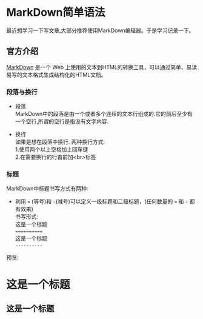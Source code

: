 # MarkDown简单语法

  最近想学习一下写文章,大部分推荐使用MarkDown编辑器。于是学习记录一下。 
## 官方介绍  
  [MarkDown](http://www.markdown.cn/) 是一个 Web 上使用的文本到HTML的转换工具，可以通过简单、易读易写的文本格式生成结构化的HTML文档。  
  
### 段落与换行 ###
  * 段落  
  MarkDown中的段落是由一个或者多个连续的文本行组成的.它的前后至少有一个空行,所谓的空行是指没有文字内容.
  
  * 换行  
   如果是想在段落中换行. 两种换行方式:  
    1.使用两个以上空格加上回车键  
    2.在需要换行的行首前加\<br>标签
    
### 标题 ###  
  MarkDown中标题书写方式有两种:  
   * 利用 `=` (等号)和 `-`(减号)可以定义一级标题和二级标题，(任何数量的 `=` 和 `-` 都有效果)  
   书写形式:   
           这是一个标题       
           `==========`     
           这是一个标题  
           `----------` 
           
   预览:   
   
 这是一个标题  
 ===========
 
 这是一个标题  
 -----------
